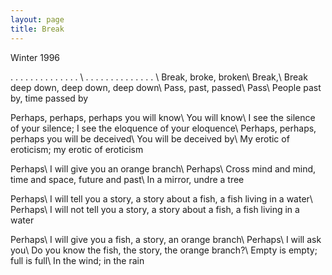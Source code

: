 ```yaml
---
layout: page
title: Break
---
```



Winter 1996

. . . . . . . . . . . . . . \\
. . . . . . . . . . . . . . \\
Break, broke, broken\\
Break,\\
Break deep down, deep down, deep down\\
Pass, past, passed\\
Pass\\
People past by, time passed by

Perhaps, perhaps, perhaps you will know\\
You will know\\
I see the silence of your silence; I see the eloquence of your eloquence\\
Perhaps, perhaps, perhaps you will be deceived\\
You will be deceived by\\
My erotic of eroticism; my erotic of eroticism

Perhaps\\
I will give you an orange branch\\
Perhaps\\
Cross mind and mind, time and space, future and past\\
In a mirror, undre a tree

Perhaps\\
I will tell you a story, a story about a fish, a fish living in a water\\
Perhaps\\
I will not tell you a story, a story about a fish, a fish living in a water

Perhaps\\
I will give you a fish, a story, an orange branch\\
Perhaps\\
I will ask you\\
Do you know the fish, the story, the orange branch?\\
Empty is empty; full is full\\
In the wind; in the rain

